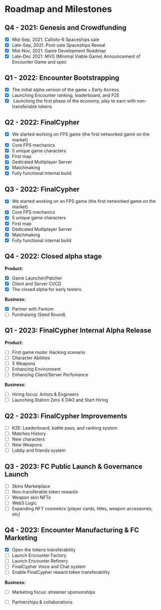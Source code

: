 # Roadmap and Milestones

## Q4 - 2021: Genesis and Crowdfunding

* [x] Mid-Sep, 2021. Callisto-6 Spaceships sale
* [x] Late-Sep, 2021. Post-sale Spaceships Reveal
* [x] Mid-Nov, 2021. Game Development Roadmap
* [x] Late-Dec 2021: MVG (Minimal Viable Game) Announcement of Encounter Game and spec

## Q1 - 2022:  Encounter Bootstrapping

* [x] The initial alpha version of the game + Early Access.
* [x] Launching Encounter ranking, leaderboard, and P2E
* [x] &#x20;Launching the first phase of the economy, play to earn with non-transferable tokens&#x20;

## Q2 - 2022: FinalCypher

* [x] We started working on FPS game (the first networked game on the market)
* [x] Core FPS mechanics
* [x] 5 unique game characters
* [x] First map
* [x] Dedicated Multiplayer Server
* [x] Matchmaking
* [x] Fully functional internal build

## Q3 - 2022: FinalCypher

* [x] We started working on an FPS game (the first networked game on the market)
* [x] Core FPS mechanics
* [x] 5 unique game characters
* [x] First map
* [x] Dedicated Multiplayer Server
* [x] Matchmaking
* [x] Fully functional internal build

## Q4 - 2022: Closed alpha stage

**Product:**

* [x] Game Launcher/Patcher
* [x] Client and Server CI/CD
* [x] The closed alpha for early testers.

**Business:**

* [x] Partner with Fantom
* [ ] Fundraising (Seed Round)

## Q1 - 2023:  FinalCypher Internal Alpha Release

**Product:**

* [ ] First game mode: Hacking scenario
* [ ] Character Abilities
* [ ] 5 Weapons
* [ ] Enhancing Environment
* [ ] Enhancing Client/Server Perfomance

**Business:**

* [ ] Hiring focus: Artists & Engineers
* [ ] Launching Station Zero X DAO and Start Hiring

## Q2 - 2023: FinalCypher Improvements

* [ ] K2E: Leaderboard, battle pass, and ranking system
* [ ] Matches History
* [ ] New characters
* [ ] New Weapons&#x20;
* [ ] Lobby and friends system

## Q3 - 2023: FC Public Launch & Governance Launch

* [ ] Skins Marketplace
* [ ] Non-transferable token rewards
* [ ] Weapon skin NFTs
* [ ] Web3 Logic
* [ ] Expanding NFT cosmetics (player cards, titles, weapon accessories, etc)

## Q4 - 2023: Encounter Manufacturing & FC Marketing

* [x] Open the tokens transferability
* [ ] Launch Encounter Factory
* [ ] Launch Encounter Refinery
* [ ] FinalCypher Voice and Chat system
* [ ] Enable FinalCypher reward token transferability

**Business:**

* [ ] Marketing focus: streamer sponsorships
* [ ] Partnerships & collaborations



